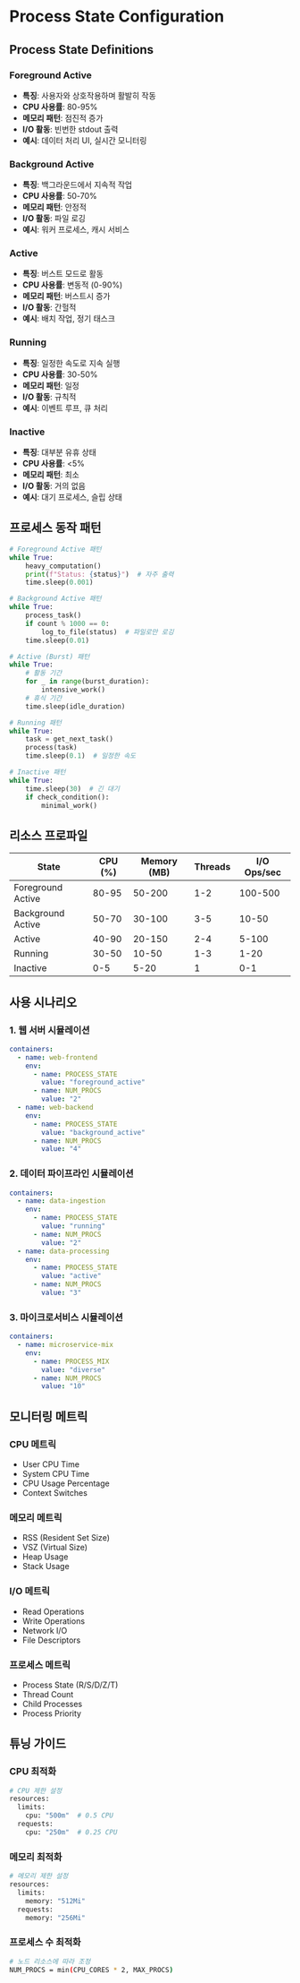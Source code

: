 # Process State Configuration

## Process State Definitions

### Foreground Active
- **특징**: 사용자와 상호작용하며 활발히 작동
- **CPU 사용률**: 80-95%
- **메모리 패턴**: 점진적 증가
- **I/O 활동**: 빈번한 stdout 출력
- **예시**: 데이터 처리 UI, 실시간 모니터링

### Background Active  
- **특징**: 백그라운드에서 지속적 작업
- **CPU 사용률**: 50-70%
- **메모리 패턴**: 안정적
- **I/O 활동**: 파일 로깅
- **예시**: 워커 프로세스, 캐시 서비스

### Active
- **특징**: 버스트 모드로 활동
- **CPU 사용률**: 변동적 (0-90%)
- **메모리 패턴**: 버스트시 증가
- **I/O 활동**: 간헐적
- **예시**: 배치 작업, 정기 태스크

### Running
- **특징**: 일정한 속도로 지속 실행
- **CPU 사용률**: 30-50%
- **메모리 패턴**: 일정
- **I/O 활동**: 규칙적
- **예시**: 이벤트 루프, 큐 처리

### Inactive
- **특징**: 대부분 유휴 상태
- **CPU 사용률**: <5%
- **메모리 패턴**: 최소
- **I/O 활동**: 거의 없음
- **예시**: 대기 프로세스, 슬립 상태

## 프로세스 동작 패턴

```python
# Foreground Active 패턴
while True:
    heavy_computation()
    print(f"Status: {status}")  # 자주 출력
    time.sleep(0.001)

# Background Active 패턴
while True:
    process_task()
    if count % 1000 == 0:
        log_to_file(status)  # 파일로만 로깅
    time.sleep(0.01)

# Active (Burst) 패턴
while True:
    # 활동 기간
    for _ in range(burst_duration):
        intensive_work()
    # 휴식 기간
    time.sleep(idle_duration)

# Running 패턴
while True:
    task = get_next_task()
    process(task)
    time.sleep(0.1)  # 일정한 속도

# Inactive 패턴
while True:
    time.sleep(30)  # 긴 대기
    if check_condition():
        minimal_work()
```

## 리소스 프로파일

| State | CPU (%) | Memory (MB) | Threads | I/O Ops/sec |
|-------|---------|-------------|---------|-------------|
| Foreground Active | 80-95 | 50-200 | 1-2 | 100-500 |
| Background Active | 50-70 | 30-100 | 3-5 | 10-50 |
| Active | 40-90 | 20-150 | 2-4 | 5-100 |
| Running | 30-50 | 10-50 | 1-3 | 1-20 |
| Inactive | 0-5 | 5-20 | 1 | 0-1 |

## 사용 시나리오

### 1. 웹 서버 시뮬레이션
```yaml
containers:
  - name: web-frontend
    env:
      - name: PROCESS_STATE
        value: "foreground_active"
      - name: NUM_PROCS
        value: "2"
  - name: web-backend
    env:
      - name: PROCESS_STATE
        value: "background_active"
      - name: NUM_PROCS
        value: "4"
```

### 2. 데이터 파이프라인 시뮬레이션
```yaml
containers:
  - name: data-ingestion
    env:
      - name: PROCESS_STATE
        value: "running"
      - name: NUM_PROCS
        value: "2"
  - name: data-processing
    env:
      - name: PROCESS_STATE
        value: "active"
      - name: NUM_PROCS
        value: "3"
```

### 3. 마이크로서비스 시뮬레이션
```yaml
containers:
  - name: microservice-mix
    env:
      - name: PROCESS_MIX
        value: "diverse"
      - name: NUM_PROCS
        value: "10"
```

## 모니터링 메트릭

### CPU 메트릭
- User CPU Time
- System CPU Time  
- CPU Usage Percentage
- Context Switches

### 메모리 메트릭
- RSS (Resident Set Size)
- VSZ (Virtual Size)
- Heap Usage
- Stack Usage

### I/O 메트릭
- Read Operations
- Write Operations
- Network I/O
- File Descriptors

### 프로세스 메트릭
- Process State (R/S/D/Z/T)
- Thread Count
- Child Processes
- Process Priority

## 튜닝 가이드

### CPU 최적화
```bash
# CPU 제한 설정
resources:
  limits:
    cpu: "500m"  # 0.5 CPU
  requests:
    cpu: "250m"  # 0.25 CPU
```

### 메모리 최적화
```bash
# 메모리 제한 설정
resources:
  limits:
    memory: "512Mi"
  requests:
    memory: "256Mi"
```

### 프로세스 수 최적화
```bash
# 노드 리소스에 따라 조정
NUM_PROCS = min(CPU_CORES * 2, MAX_PROCS)
```
